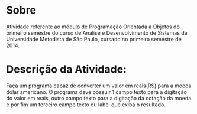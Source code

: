 # Sobre

Atividade referente ao módulo de Programação Orientada a Objetos do primeiro semestre do curso de Análise e Desenvolvimento de Sistemas da Universidade Metodista de São Paulo, cursado no primeiro semestre de 2014.

# Descrição da Atividade:
Faça um programa capaz de converter um valor em reais(R$) para a moeda dólar americano. O programa deve possuir 1 campo texto para a digitação do valor em reais, outro campo texto para a digitação da cotação da moeda e por fim um terceiro campo texto ou label que exiba o resultado.
